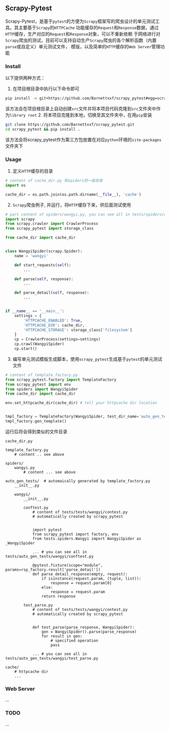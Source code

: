 ## Scrapy-Pytest
Scrapy-Pytest，是基于`pytest`的方便为`Scrapy`框架写的爬虫设计的单元测试工具。其主要基于`Scrapy`的`HTTPCache`
功能缓存的`Request`和`Response`数据，通过`HTTP`缓存，生产对应的`Request`和`Response`对象，可以不重新依赖
于网络进行对`Scrapy`爬虫的测试，目前可以支持自动生产`Scrapy`爬虫的各个解析函数（内置`parse`或自定义）单元测试文件，
模版，以及简单的`HTTP`缓存的`Web Server`管理功能


### Install
以下提供两种方式：
1. 在项目根目录中执行以下命令即可
```bash
pip install -e git+https://github.com/Barnettxxf/scrapy_pytest#egg=scrapy_pytest
```

 该方法会在项目根目录上自动创建`src`文件并将本项目代码克隆到`src`文件夹中作为`library root`
2. 将本项目克隆到本地，切换至其文件夹中，在用`pip`安装
```bash
git clone https://github.com/Barnettxxf/scrapy_pytest.git
cd scrapy_pytest && pip install .
```
 该方法会将scrapy_pytest作为第三方包放置在对应`python`环境的`site-packages`文件夹下

### Usage
1. 定义`HTTP`缓存的目录
```python
# content of cache_dir.py 和spiders同一级目录
import os

cache_dir = os.path.join(os.path.dirname(__file__), 'cache')
```
2. `Scrapy`爬虫例子, 并运行，将`HTTP`缓存下来，供后面测试使用
```python
# part content of spiders/wangyi.py, you can see all in tests/spiders/wangyi.py
import scrapy
from scrapy.crawler import CrawlerProcess
from scrapy_pytest import storage_class

from cache_dir import cache_dir


class WangyiSpider(scrapy.Spider):
    name = 'wangyi'

    def start_requests(self):
        ...

    def parse(self, response):
        ...

    def parse_detail(self, response):
        ...


if __name__ == '__main__':
    settings = {
        'HTTPCACHE_ENABLED': True,
        'HTTPCACHE_DIR': cache_dir,
        'HTTPCACHE_STORAGE': storage_class['filesystem']
    }
    cp = CrawlerProcess(settings=settings)
    cp.crawl(WangyiSpider)
    cp.start()
```

3. 编写单元测试模版生成脚本，使用`scrapy_pytest`生成基于`pytest`的单元测试文件
```python
# content of template_factory.py
from scrapy_pytest.factory import TemplateFactory
from scrapy_pytest import env
from spiders import WangyiSpider
from cache_dir import cache_dir

env.set_httpcache_dir(cache_dir) # tell your httpcache dir location


tmpl_factory = TemplateFactory(WangyiSpider, test_dir_name='auto_gen_tests')
tmpl_factory.gen_template()
```
运行后将会得到类似的文件目录
```
cache_dir.py

template_factory.py
    # content .. see above

spiders/
    wangyi.py
        # content ... see above 

auto_gen_tests/  # automaically generated by template_factory.py
    __init__.py
    
    wangyi/
        __init__.py
        
        conftest.py
            # content of tests/tests/wangyi/contest.py
            # automatically created by scrapy_pytest
            
            
            import pytest
            from scrapy_pytest import factory, env
            from tests.spiders.Wangyi import WangyiSpider as _WangyiSpider
            
            ... # you can see all in tests/auto_gen_tests/wangyi/conftest.py
            
            @pytest.fixture(scope="module", params=rsp_factory.result['parse_detail'])
            def parse_detail_response(empty, request):
                if isinstance(request.param, (tuple, list)):
                    response = request.param[0]
                else:
                    response = request.param
                return response
        
        test_parse.py
            # content of tests/tests/wangyi/contest.py
            # automatically created by scrapy_pytest


            def test_parse(parse_response, WangyiSpider):
                gen = WangyiSpider().parse(parse_response)
                for result in gen:
                    # specified operation
                    pass
            
            ... # you can see all in tests/auto_gen_tests/wangyi/test_parse.py

cache/
    # httpcache dir
    ...
```

### Web Server
...

### TODO
...


